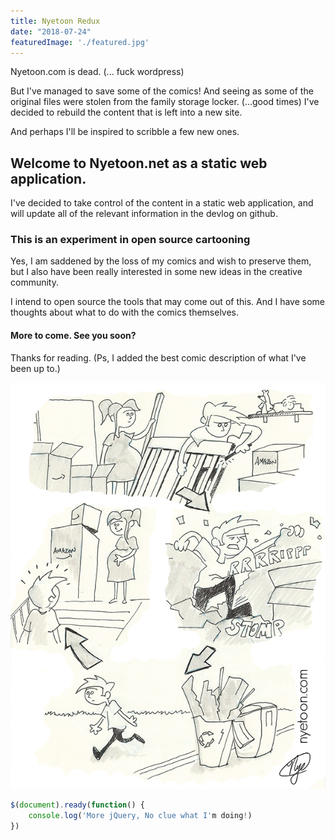 ```yaml
---
title: Nyetoon Redux
date: "2018-07-24"
featuredImage: './featured.jpg'
---
```


Nyetoon.com is dead. (... fuck wordpress) 

But I've managed to save some of the comics! And seeing as some of the original files were stolen from the family storage locker. (...good times) I've decided to rebuild the content that is left into a new site. 

And perhaps I'll be inspired to scribble a few new ones. 

<!-- end -->

## Welcome to Nyetoon.net as a static web application. 

I've decided to take control of the content in a static web application, and will update all of the relevant information in the devlog on github. 

### This is an experiment in open source cartooning

Yes, I am saddened by the loss of my comics and wish to preserve them, but I also have been really interested in some new ideas in the creative community. 

I intend to open source the tools that may come out of this. And I have some thoughts about what to do with the comics themselves.  

#### More to come. See you soon?

Thanks for reading. (Ps, I added the best comic description of what I've been up to.)

![Comic](./Nyetoon_PreppingforBaby.png)

```javascript
$(document).ready(function() {
    console.log('More jQuery, No clue what I'm doing!)
})
```

